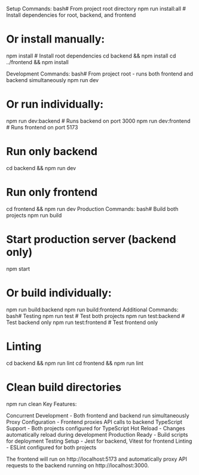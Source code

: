 Setup Commands:
bash# From project root directory
npm run install:all  # Install dependencies for root, backend, and frontend

# Or install manually:
npm install           # Install root dependencies
cd backend && npm install
cd ../frontend && npm install

Development Commands:
bash# From project root - runs both frontend and backend simultaneously
npm run dev

# Or run individually:
npm run dev:backend   # Runs backend on port 3000
npm run dev:frontend  # Runs frontend on port 5173

# Run only backend
cd backend && npm run dev

# Run only frontend  
cd frontend && npm run dev
Production Commands:
bash# Build both projects
npm run build

# Start production server (backend only)
npm start

# Or build individually:
npm run build:backend
npm run build:frontend
Additional Commands:
bash# Testing
npm run test          # Test both projects
npm run test:backend  # Test backend only
npm run test:frontend # Test frontend only

# Linting
cd backend && npm run lint
cd frontend && npm run lint

# Clean build directories
npm run clean
Key Features:

Concurrent Development - Both frontend and backend run simultaneously
Proxy Configuration - Frontend proxies API calls to backend
TypeScript Support - Both projects configured for TypeScript
Hot Reload - Changes automatically reload during development
Production Ready - Build scripts for deployment
Testing Setup - Jest for backend, Vitest for frontend
Linting - ESLint configured for both projects

The frontend will run on http://localhost:5173 and automatically proxy API requests to the backend running on http://localhost:3000.